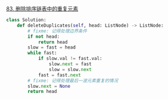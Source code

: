 [83. 删除排序链表中的重复元素](https://leetcode-cn.com/problems/remove-duplicates-from-sorted-list/)

```python
class Solution:
    def deleteDuplicates(self, head: ListNode) -> ListNode:
        # fixme: 记得处理边界条件
        if not head:
            return head
        slow = fast = head
        while fast:
            if slow.val != fast.val:
                slow.next = fast
                slow = slow.next
            fast = fast.next
        # fixme: 记得处理最后一波元素重复的情况
        slow.next = None
        return head
```
